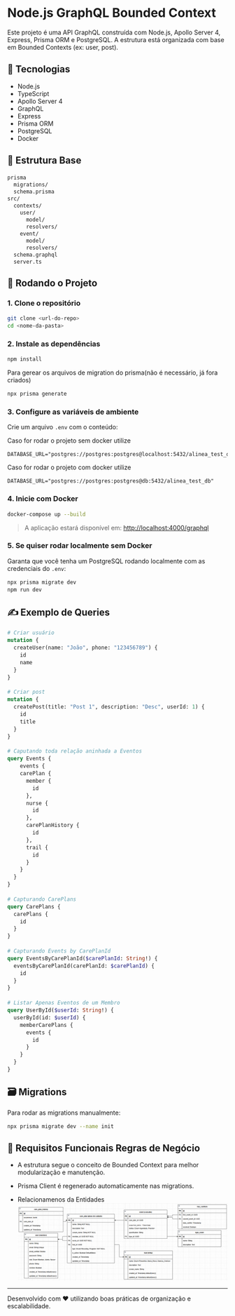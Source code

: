 # Node.js GraphQL Bounded Context

Este projeto é uma API GraphQL construída com Node.js, Apollo Server 4, Express, Prisma ORM e PostgreSQL. A estrutura está organizada com base em Bounded Contexts (ex: user, post).

## 🔧 Tecnologias

* Node.js
* TypeScript
* Apollo Server 4
* GraphQL
* Express
* Prisma ORM
* PostgreSQL
* Docker

## 📁 Estrutura Base

```
prisma
  migrations/
  schema.prisma
src/
  contexts/
    user/
      model/
      resolvers/
    event/
      model/
      resolvers/
  schema.graphql
  server.ts
```

## 🚀 Rodando o Projeto

### 1. Clone o repositório

```bash
git clone <url-do-repo>
cd <nome-da-pasta>
```

### 2. Instale as dependências

```bash
npm install
```
Para gerear os arquivos de migration do prisma(não é necessário, já fora criados)
```bash
npx prisma generate
```

### 3. Configure as variáveis de ambiente

Crie um arquivo `.env` com o conteúdo:

Caso for rodar o projeto sem docker utilize
```
DATABASE_URL="postgres://postgres:postgres@localhost:5432/alinea_test_db"
```
Caso for rodar o projeto com docker utilize
```
DATABASE_URL="postgres://postgres:postgres@db:5432/alinea_test_db"
```

### 4. Inicie com Docker

```bash
docker-compose up --build
```

> A aplicação estará disponível em: [http://localhost:4000/graphql](http://localhost:4000/graphql)

### 5. Se quiser rodar localmente sem Docker

Garanta que você tenha um PostgreSQL rodando localmente com as credenciais do `.env`:

```bash
npx prisma migrate dev
npm run dev
```

## ✍️ Exemplo de Queries

```graphql
# Criar usuário
mutation {
  createUser(name: "João", phone: "123456789") {
    id
    name
  }
}

# Criar post
mutation {
  createPost(title: "Post 1", description: "Desc", userId: 1) {
    id
    title
  }
}

# Caputando toda relação aninhada a Eventos
query Events {
    events {
    carePlan {
      member {
        id
      },
      nurse {
        id
      },
      carePlanHistory {
        id
      },
      trail {
        id
      }
    }
  }
}

# Capturando CarePlans
query CarePlans {
  carePlans {
    id
  }
}

# Capturando Events by CarePlanId
query EventsByCarePlanId($carePlanId: String!) {
  eventsByCarePlanId(carePlanId: $carePlanId) {
    id
  }
}

# Listar Apenas Eventos de um Membro
query UserById($userId: String!) {
  userById(id: $userId) {
    memberCarePlans {
      events {
        id
      }
    }
  }
}
```

## 🗃️ Migrations

Para rodar as migrations manualmente:

```bash
npx prisma migrate dev --name init
```

## 📌 Requisitos Funcionais Regras de Negócio

* A estrutura segue o conceito de Bounded Context para melhor modularização e manutenção.
* Prisma Client é regenerado automaticamente nas migrations.

* Relacionamenos da Entidades
![alt text](endidades.png)

---

Desenvolvido com ❤️ utilizando boas práticas de organização e escalabilidade.
